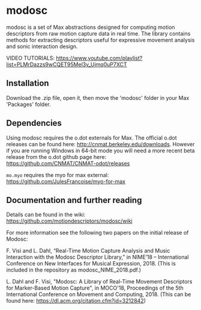 # modosc

modosc is a set of Max abstractions designed for computing motion descriptors from raw motion capture data in real time. The library contains methods for extracting descriptors useful for expressive movement analysis and sonic interaction design.

VIDEO TUTORIALS: https://www.youtube.com/playlist?list=PLMrDazzs9wCQET95Mel3v_Ujmq0uP7XCT

## Installation
Download the .zip file, open it, then move the 'modosc' folder in your Max 'Packages' folder. 

## Dependencies

Using modosc requires the o.dot externals for Max. The official o.dot releases can be found here: http://cnmat.berkeley.edu/downloads. However if you are running Windows in 64-bit mode you will need a more recent beta release from the o.dot github page here: https://github.com/CNMAT/CNMAT-odot/releases 

`mo.myo` requires the myo for max external: https://github.com/JulesFrancoise/myo-for-max

## Documentation and further reading 

Details can be found in the wiki: https://github.com/motiondescriptors/modosc/wiki 

For more information see the following two papers on the initial release of Modosc:

F. Visi and L. Dahl, “Real-Time Motion Capture Analysis and Music Interaction with the Modosc Descriptor Library,” in NIME’18 – International Conference on New Interfaces for Musical Expression, 2018. (This is included in the repository as modosc_NIME_2018.pdf.)

L. Dahl and F. Visi, "Modosc: A Library of Real-Time Movement Descriptors for Marker-Based Motion Capture", in MOCO'18, Proceedings of the 5th International Conference on Movement and Computing, 2018. (This can be found here: https://dl.acm.org/citation.cfm?id=3212842) 
